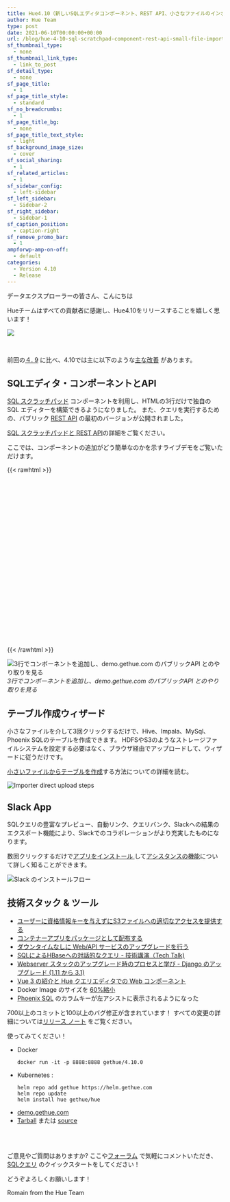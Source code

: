 ```yaml
---
title: Hue4.10（新しいSQLエディタコンポーネント、REST API、小さなファイルのインポート、Slackアプリなど）がリリースされました！
author: Hue Team
type: post
date: 2021-06-10T00:00:00+00:00
url: /blog/hue-4-10-sql-scratchpad-component-rest-api-small-file-importer-slack-app/
sf_thumbnail_type:
  - none
sf_thumbnail_link_type:
  - link_to_post
sf_detail_type:
  - none
sf_page_title:
  - 1
sf_page_title_style:
  - standard
sf_no_breadcrumbs:
  - 1
sf_page_title_bg:
  - none
sf_page_title_text_style:
  - light
sf_background_image_size:
  - cover
sf_social_sharing:
  - 1
sf_related_articles:
  - 1
sf_sidebar_config:
  - left-sidebar
sf_left_sidebar:
  - Sidebar-2
sf_right_sidebar:
  - Sidebar-1
sf_caption_position:
  - caption-right
sf_remove_promo_bar:
  - 1
ampforwp-amp-on-off:
  - default
categories:
  - Version 4.10
  - Release
---
```


データエクスプローラーの皆さん、こんにちは

Hueチームはすべての貢献者に感謝し、Hue4.10をリリースすることを嬉しく思います！

<a href="https://cdn.gethue.com/uploads/2021/02/hue-4.9.png">
  <img src="https://cdn.gethue.com/uploads/2021/02/hue-4.9.png" />
</a>

&nbsp;

前回の[４. 9](/blog/hue-4-9-sql-dialects-phoenix-dasksql-flink-components/) に比べ、4.10では主に以下のような[主な改善](/categories/version-4.10/) があります。


## SQLエディタ・コンポーネントとAPI
[SQL スクラッチパッド](https://docs.gethue.com/developer/components/scratchpad/) コンポーネントを利用し、HTMLの3行だけで独自の SQL エディターを構築できるようになりました。 また、クエリを実行するための、パブリック [REST API](https://docs.gethue.com/developer/api/rest/) の最初のバージョンが公開されました。

[SQL スクラッチパッドと REST API](/blog/2021-05-29-create-own-sql-editor-via-webcomponent-and-public-api/)の詳細をご覧ください。

ここでは、コンポーネントの追加がどう簡単なのかを示すライブデモをご覧いただけます。

{{< rawhtml >}}
<p>
  <div style="position: absolute; height: 10%; width: 100%">
    <sql-scratchpad api-url="https://demo.gethue.com" username="demo" password="demo" dialect="mysql" />
  </div>

  <script type="text/javascript" src="https://unpkg.com/gethue/lib/components/SqlScratchpadWebComponent.js"></script>

  <br><br><br><br><br><br><br><br><br><br><br><br><br><br><br><br><br><br><br><br><br><br>
</p>
{{< /rawhtml >}}

![3行でコンポーネントを追加し、demo.gethue.com のパブリックAPI とのやり取りを見る](https://cdn-images-1.medium.com/max/2356/1*yXRjYQN_eRUimzlXPl5SwQ.gif)*3行でコンポーネントを追加し、demo.gethue.com のパブリックAPI とのやり取りを見る*

## テーブル作成ウィザード

小さなファイルを介して3回クリックするだけで、Hive、Impala、MySql、Phoenix SQLのテーブルを作成できます。 HDFSやS3のようなストレージファイルシステムを設定する必要はなく、ブラウザ経由でアップロードして、ウィザードに従うだけです。

[小さいファイルからテーブルを作成](/blog/2021-05-26-improved-hue-importer-select-a-file-choose-a-dialect-create-a-table/)する方法についての詳細を読む。

![Importer direct upload steps](https://cdn.gethue.com/uploads/2021/05/Importer_direct_upload_steps.gif)

## Slack App
SQLクエリの豊富なプレビュー、自動リンク、クエリバンク、Slackへの結果のエクスポート機能により、Slackでのコラボレーションがより充実したものになります。

数回クリックするだけで[アプリをインストール ](/blog/2021-05-18-installing-hue-slack-app-in-three-simple-steps/)して[アシスタンスの機能](https://docs.gethue.com/user/concept/#slack)について詳しく知ることができます。

![Slack のインストールフロー](https://cdn.gethue.com/uploads/2021/05/slack-install.gif)

## 技術スタック & ツール

- [ユーザーに資格情報キーを与えずにS3ファイルへの適切なアクセスを提供する](/blog/2021-04-23-s3-file-access-without-any-credentials-and-signed-urls/)
- [コンテナーアプリをパッケージとして配布する](/blog/2021-04-19-publish-kubernetes-container-application-via-package-with-helm/)
- [ダウンタイムなしに Web/API サービスのアップグレードを行う](/blog/2021-03-06-web-api-service-upgrade-no-downtime-kubernetes-rollout/)
- [SQLによるHBaseへの対話的なクエリ - 技術講演（Tech Talk)](/blog/2021-04-05-interactively-querying-hbase-via-sql-tech-talk/)
- [Webserver スタックのアップグレード時のプロセスと学び - Django のアップグレード (1.11 から 3.1)](/blog/2021-03-09-process-and-learnings-when-upgrading-the-webserver-stack-django-upgrade-1-to-3/)
- [Vue 3 の紹介と Hue クエリエディタでの Web コンポーネント](/blog/vue3-build-cli-options-composition-api-template-web-components-hue/)
- Docker Image のサイズを [60%縮小](https://github.com/cloudera/hue/pull/2129)
- [Phoenix SQL](/sql-querying-apache-hbase-with-apache-phoenix/) のカラムキーが左アシストに表示されるようになった


700以上のコミットと100以上のバグ修正が含まれています！ すべての変更の詳細については[リリース ノート](https://docs.gethue.com/releases/release-notes-4.10.0/) をご覧ください。

使ってみてください！

* Docker
    ```
    docker run -it -p 8888:8888 gethue/4.10.0
    ```
* Kubernetes :
    ```
    helm repo add gethue https://helm.gethue.com
    helm repo update
    helm install hue gethue/hue
    ```
* [demo.gethue.com](demo.gethue.com)
* [Tarball](https://cdn.gethue.com/downloads/hue-4.10.0.tgz) または [source](https://github.com/cloudera/hue/archive/release-4.10.0.zip)

</br> </br>

ご意見やご質問はありますか? ここや<a href="https://discourse.gethue.com/">フォーラム</a> で気軽にコメントいただき、<a href="https://docs.gethue.com/quickstart/">SQLクエリ</a> のクイックスタートをしてください！


どうぞよろしくお願いします！

Romain from the Hue Team
